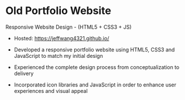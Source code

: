 # Old Portfolio Website
Responsive Website Design - (HTML5 + CSS3 + JS)

- Hosted: https://jeffwang4321.github.io/

- Developed a responsive portfolio website using HTML5, CSS3 and JavaScript to match my initial design

- Experienced the complete design process from conceptualization to delivery

- Incorporated icon libraries and JavaScript in order to enhance user experiences and visual appeal


